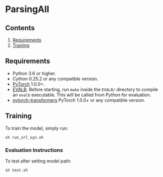 # ParsingAll

## Contents
1. [Requirements](#Requirements)
2. [Training](#Training)

## Requirements

* Python 3.6 or higher.
* Cython 0.25.2 or any compatible version.
* [PyTorch](http://pytorch.org/) 1.0.0+. 
* [EVALB](http://nlp.cs.nyu.edu/evalb/). Before starting, run `make` inside the `EVALB/` directory to compile an `evalb` executable. This will be called from Python for evaluation. 
* [pytorch-transformers](https://github.com/huggingface/pytorch-transformers) PyTorch 1.0.0+ or any compatible version.

## Training

To train the model, simply run:
```
sh run_srl_syn.sh
```
### Evaluation Instructions

To test after setting model path:
```
sh test.sh
```